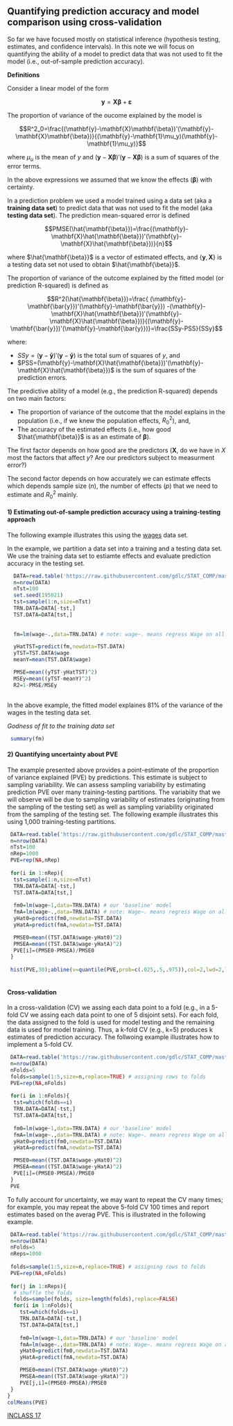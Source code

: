 ## Quantifying prediction accuracy and model comparison using cross-validation

So far we have focused mostly on statistical inference (hypothesis testing, estimates, and confidence intervals). In this note we will focus on quantifying the ability of a model to predict data that was not used to fit the model (i.e., out-of-sample prediction accuracy).

**Definitions**

Consider a linear model of the form

$$\mathbf{y}=\mathbf{X}\mathbf{\beta}+\mathbf{\varepsilon}$$

The proportion of variance of the oucome explained by the model is

$$R^2_0=\frac{(\mathbf{y}-\mathbf{X}\mathbf{\beta})'(\mathbf{y}-\mathbf{X}\mathbf{\beta})}{(\mathbf{y}-\mathbf{1}\mu_y)(\mathbf{y}-\mathbf{1}\mu_y)}$$

where $\mu_u$ is the mean of $y$ and $(\mathbf{y}-\mathbf{X}\mathbf{\beta})'(\mathbf{y}-\mathbf{X}\mathbf{\beta})$ is a sum of squares of the error terms. 

In the above expressions we assumed that we know the effects ($\mathbf{\beta}$) with certainty.

In a prediction problem we used a model trained using a data set (aka a **training data set**) to predict data that was not used to fit the model (aka **testing data set**). The prediction mean-squared error is defined

$$PMSE(\hat{\mathbf{\beta}})=\frac{(\mathbf{y}-\mathbf{X}\hat{\mathbf{\beta}})'(\mathbf{y}-\mathbf{X}\hat{\mathbf{\beta}})}{n}$$

where $\hat{\mathbf{\beta}}$ is a vector of estimated effects, and $\{ \mathbf{y},\mathbf{X}\}$ is a testing data set not used to obtain  $\hat{\mathbf{\beta}}$.

The proportion of variance of the outcome explained by the fitted model (or prediction R-squared) is defined as


$$R^2(\hat{\mathbf{\beta}})=\frac{ (\mathbf{y}-\mathbf{\bar{y}})'(\mathbf{y}-\mathbf{\bar{y}}) -(\mathbf{y}-\mathbf{X}\hat{\mathbf{\beta}})'(\mathbf{y}-\mathbf{X}\hat{\mathbf{\beta}})}{(\mathbf{y}-\mathbf{\bar{y}})'(\mathbf{y}-\mathbf{\bar{y}})}=\frac{SSy-PSS}{SSy}$$

where:

   - $SSy=(\mathbf{y}-\mathbf{\bar{y}})'(\mathbf{y}-\mathbf{\bar{y}})$ is the total sum of squares of $y$, and
   - $PSS=(\mathbf{y}-\mathbf{X}\hat{\mathbf{\beta}})'(\mathbf{y}-\mathbf{X}\hat{\mathbf{\beta}})$ is the sum of squares of the prediction errors.

The predictive ability of a model (e.g., the prediction R-squared) depends on two main factors: 

  - The proportion of variance of the outcome that the model explains in the population (i.e., if we knew the population effects, $R^2_0$), and,
  - The accuracy of the estimated effects (i.e., how good $\hat{\mathbf{\beta}}$ is as an estimate of $\mathbf{\beta}$).
  
The first factor depends on how good are the predictors ($\mathbf{X}$, do we have in $X$ most the factors that affect $y$? Are our predictors subject to measurment error?) 

The second factor depends on how accurately we can estimate effects which depends sample size ($n$), the number of effects ($p$) that we need to estimate and $R^2_0$ mainly.

#### 1) Estimating out-of-sample prediction accuracy using a training-testing approach

The following example illustrates this using the [wages](https://github.com/gdlc/STAT_COMP/blob/master/wages.txt) data set.

In the example, we partition a data set into a training and a testing data set. We use the training data set to estiamte effects and evaluate prediction accuracy in the testing set.

```r
  DATA=read.table('https://raw.githubusercontent.com/gdlc/STAT_COMP/master/DATA/wages.txt',header=T)
  n=nrow(DATA)
  nTst=100
  set.seed(195021) 
  tst=sample(1:n,size=nTst)
  TRN.DATA=DATA[-tst,]
  TST.DATA=DATA[tst,]
  
  
  fm=lm(wage~.,data=TRN.DATA) # note: wage~. means regress Wage on all the other variables in 'data'

  yHatTST=predict(fm,newdata=TST.DATA)
  yTST=TST.DATA$wage
  meanY=mean(TST.DATA$wage)

  PMSE=mean((yTST-yHatTST)^2)
  MSEy=mean((yTST-meanY)^2)
  R2=1-PMSE/MSEy
  
```

In the above example, the fitted model explaines 81% of the variance of the wages in the testing data set.

*Godness of fit to the training data set*

```r
 summary(fm)
```

#### 2) Quantifying uncertainty about PVE

The example presented above  provides a point-estimate of the proportion of variance explained (PVE) by predictions. This estimate is subject to sampling variability. We can assess sampling variability by estimating prediction PVE over many training-testing partitions. The variabiity that we will observe will be due to sampling variability of estimates (originating from the sampling of the testing set) as well as sampling variability originated from the sampling of the testing set. The following example illustrates this using 1,000 training-testing partitions.

```r
 DATA=read.table('https://raw.githubusercontent.com/gdlc/STAT_COMP/master/DATA/wages.txt',header=T)
 n=nrow(DATA)
 nTst=100
 nRep=1000
 PVE=rep(NA,nRep)
 
 for(i in 1:nRep){
  tst=sample(1:n,size=nTst)
  TRN.DATA=DATA[-tst,]
  TST.DATA=DATA[tst,]
 
  fm0=lm(wage~1,data=TRN.DATA) # our 'baseline' model
  fmA=lm(wage~.,data=TRN.DATA) # note: Wage~. means regress Wage on all the other variables in 'data'
  yHat0=predict(fm0,newdata=TST.DATA)
  yHatA=predict(fmA,newdata=TST.DATA)

  PMSE0=mean((TST.DATA$wage-yHat0)^2)
  PMSEA=mean((TST.DATA$wage-yHatA)^2)
  PVE[i]=(PMSE0-PMSEA)/PMSE0
 }
 
 hist(PVE,30);abline(v=quantile(PVE,prob=c(.025,.5,.975)),col=2,lwd=2,lty=2)
 
```


#### Cross-validation

In a cross-validation (CV) we assing each data point to a fold (e.g., in a 5-fold CV we assing each data point to one of 5 disjoint sets). For each fold, the data assigned to the fold is used for model testing  and the remaining data is used for model training. Thus, a k-fold CV (e.g., k=5) produces k estimates of prediction accuracy. The follwoing example illustrates how to implement a 5-fold CV.

```r
 DATA=read.table('https://raw.githubusercontent.com/gdlc/STAT_COMP/master/DATA/wages.txt',header=T)
 n=nrow(DATA)
 nFolds=5
 folds=sample(1:5,size=n,replace=TRUE) # assigning rows to folds
 PVE=rep(NA,nFolds)
 
 for(i in 1:nFolds){
  tst=which(folds==i)
  TRN.DATA=DATA[-tst,]
  TST.DATA=DATA[tst,]
 
  fm0=lm(wage~1,data=TRN.DATA) # our 'baseline' model
  fmA=lm(wage~.,data=TRN.DATA) # note: Wage~. means regress Wage on all the other variables in 'data'
  yHat0=predict(fm0,newdata=TST.DATA)
  yHatA=predict(fmA,newdata=TST.DATA)

  PMSE0=mean((TST.DATA$wage-yHat0)^2)
  PMSEA=mean((TST.DATA$wage-yHatA)^2)
  PVE[i]=(PMSE0-PMSEA)/PMSE0
 }
 PVE
```

To fully account for uncertainty, we may want to repeat the CV many times; for example, you may repeat the above 5-fold CV 100 times and report estimates based on the averag PVE. This is illustrated in the following example.


```r
 DATA=read.table('https://raw.githubusercontent.com/gdlc/STAT_COMP/master/DATA/wages.txt',header=T)
 n=nrow(DATA)
 nFolds=5
 nReps=1000
 
 folds=sample(1:5,size=n,replace=TRUE) # assigning rows to folds
 PVE=rep(NA,nFolds)
 
 for(j in 1:nReps){
  # shuffle the folds
  folds=sample(folds, size=length(folds),replace=FALSE)
  for(i in 1:nFolds){
    tst=which(folds==i)
    TRN.DATA=DATA[-tst,]
    TST.DATA=DATA[tst,]
 
    fm0=lm(wage~1,data=TRN.DATA) # our 'baseline' model
    fmA=lm(wage~.,data=TRN.DATA) # note: Wage~. means regress Wage on all the other variables in 'data'
    yHat0=predict(fm0,newdata=TST.DATA)
    yHatA=predict(fmA,newdata=TST.DATA)

    PMSE0=mean((TST.DATA$wage-yHat0)^2)
    PMSEA=mean((TST.DATA$wage-yHatA)^2)
    PVE[j,i]=(PMSE0-PMSEA)/PMSE0
 }
}
colMeans(PVE)


```

[INCLASS 17](https://github.com/gdlc/STAT_COMP/blob/master/INCLASS/INCLASS_17.md)


